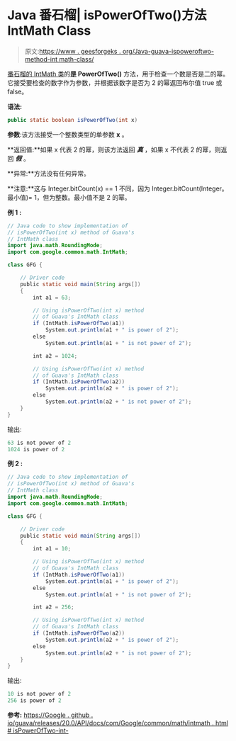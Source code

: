 # Java 番石榴| isPowerOfTwo()方法 IntMath Class

> 原文:[https://www . geesforgeks . org/Java-guava-ispoweroftwo-method-int math-class/](https://www.geeksforgeeks.org/java-guava-ispoweroftwo-method-intmath-class/)

[番石榴的 IntMath 类](https://www.geeksforgeeks.org/intmath-class-guava-java/)的**是 PowerOfTwo()** 方法，用于检查一个数是否是二的幂。它接受要检查的数字作为参数，并根据该数字是否为 2 的幂返回布尔值 true 或 false。

**语法:**

```java
public static boolean isPowerOfTwo(int x)

```

**参数**:该方法接受一个整数类型的单参数 **x** 。

**返回值:**如果 x 代表 2 的幂，则该方法返回 ***真*** ，如果 x 不代表 2 的幂，则返回 ***假*** 。

**异常:**方法没有任何异常。

**注意:**这与 Integer.bitCount(x) == 1 不同，因为 Integer.bitCount(Integer。最小值)= 1，但为整数。最小值不是 2 的幂。

**例 1 :**

```java
// Java code to show implementation of
// isPowerOfTwo(int x) method of Guava's
// IntMath class
import java.math.RoundingMode;
import com.google.common.math.IntMath;

class GFG {

    // Driver code
    public static void main(String args[])
    {
        int a1 = 63;

        // Using isPowerOfTwo(int x) method
        // of Guava's IntMath class
        if (IntMath.isPowerOfTwo(a1))
            System.out.println(a1 + " is power of 2");
        else
            System.out.println(a1 + " is not power of 2");

        int a2 = 1024;

        // Using isPowerOfTwo(int x) method
        // of Guava's IntMath class
        if (IntMath.isPowerOfTwo(a2))
            System.out.println(a2 + " is power of 2");
        else
            System.out.println(a2 + " is not power of 2");
    }
}
```

输出:

```java
63 is not power of 2
1024 is power of 2

```

**例 2 :**

```java
// Java code to show implementation of
// isPowerOfTwo(int x) method of Guava's
// IntMath class
import java.math.RoundingMode;
import com.google.common.math.IntMath;

class GFG {

    // Driver code
    public static void main(String args[])
    {
        int a1 = 10;

        // Using isPowerOfTwo(int x) method
        // of Guava's IntMath class
        if (IntMath.isPowerOfTwo(a1))
            System.out.println(a1 + " is power of 2");
        else
            System.out.println(a1 + " is not power of 2");

        int a2 = 256;

        // Using isPowerOfTwo(int x) method
        // of Guava's IntMath class
        if (IntMath.isPowerOfTwo(a2))
            System.out.println(a2 + " is power of 2");
        else
            System.out.println(a2 + " is not power of 2");
    }
}
```

输出:

```java
10 is not power of 2
256 is power of 2

```

**参考:**
[https://Google . github . io/guava/releases/20.0/API/docs/com/Google/common/math/intmath . html # isPowerOfTwo-int-](https://google.github.io/guava/releases/20.0/api/docs/com/google/common/math/IntMath.html#isPowerOfTwo-int-)
